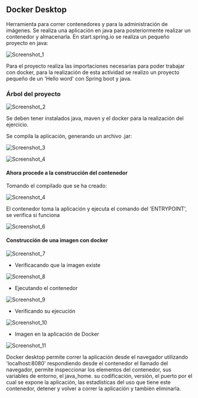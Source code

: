 ## Docker Desktop

Herramienta para correr contenedores y para la administración de imágenes. 
Se realiza una aplicación en java para posteriormente realizar un contenedor y almacenarla. En start.spring.io se realiza un pequeño proyecto en java:

![Screenshot_1](https://user-images.githubusercontent.com/63252576/171211217-841f28b4-8500-4080-9f3d-ff822385b0d8.png)

Para el proyecto realiza las importaciones necesarias para poder trabajar con docker, para la realización de esta actividad se realizo un proyecto pequeño
de un 'Hello word' con Spring boot y java.

### Árbol del proyecto

![Screenshot_2](https://user-images.githubusercontent.com/63252576/171212096-f026c0c8-e22e-4a60-9662-09a78b3482d5.png)

Se deben tener instalados java, maven y el docker para la realización del ejercicio.

Se compila la aplicación, generando un archivo .jar:

![Screenshot_3](https://user-images.githubusercontent.com/63252576/171213228-342c7fa4-1b59-4155-a87b-08d92ab3f3fd.png)

![Screenshot_4](https://user-images.githubusercontent.com/63252576/171213488-b8c0ba19-de27-403f-b051-d5a13d436584.png)

#### Ahora procede a la construcción del contenedor

Tomando el compilado que se ha creado:

![Screenshot_4](https://user-images.githubusercontent.com/63252576/171214281-3190b9f5-3748-4123-869e-7e27aa6c803d.png)

El contenedor toma la aplicación y ejecuta el comando del 'ENTRYPOINT', se verifica si funciona

![Screenshot_6](https://user-images.githubusercontent.com/63252576/171215010-d62e0dc4-8277-4f87-8ddd-3e4f1958b805.png)

#### Construcción de una imagen con docker

![Screenshot_7](https://user-images.githubusercontent.com/63252576/171215523-a4a0ff5e-e620-4370-8757-8154aed103a4.png)

- Verificacando que la imagen existe

![Screenshot_8](https://user-images.githubusercontent.com/63252576/171215925-e6b37070-08a5-4d60-915a-f44e324e5bc1.png)

- Ejecutando el contenedor

![Screenshot_9](https://user-images.githubusercontent.com/63252576/171216307-391e9dc1-d931-4386-8cd8-cb05f4517048.png)

- Verificando su ejecución

![Screenshot_10](https://user-images.githubusercontent.com/63252576/171216664-ad0efe2a-a911-4259-a457-7f1c9da0015d.png)

- Imagen en la aplicación de Docker

![Screenshot_11](https://user-images.githubusercontent.com/63252576/171217268-0dd2c8c2-2fd8-4da6-afe5-9bf469349775.png)

Docker desktop permite correr la aplicación desde el navegador utilizando 'localhost:8080' respondiendo desde el contenedor el llamado del navegador, 
permite inspeccionar los elementos del contenedor, sus variables de entorno, el java_home. su codificación, versión, el puerto por el cual se expone la aplicación,
las estadísticas del uso que tiene este contenedor, detener y volver a correr la aplicación y también eliminarla.




